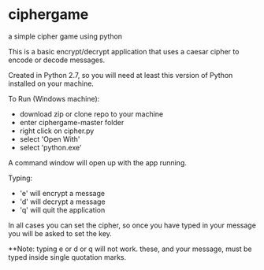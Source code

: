 # ciphergame
a simple cipher game using python


This is a basic encrypt/decrypt application that uses a caesar cipher to encode or decode messages.

Created in Python 2.7, so you will need at least this version of Python installed on your machine.

To Run (Windows machine):
 - download zip or clone repo to your machine
 - enter ciphergame-master folder
 - right click on cipher.py
 - select 'Open With'
 - select 'python.exe'
 
 A command window will open up with the app running.
 
 Typing:
 - 'e' will encrypt a message
 - 'd' will decrypt a message
 - 'q' will quit the application
 
 In all cases you can set the cipher, so once you have typed in your message you will be asked to set the key.
 
 
 **Note: typing e or d or q will not work. these, and your message, must be typed inside single quotation marks.
